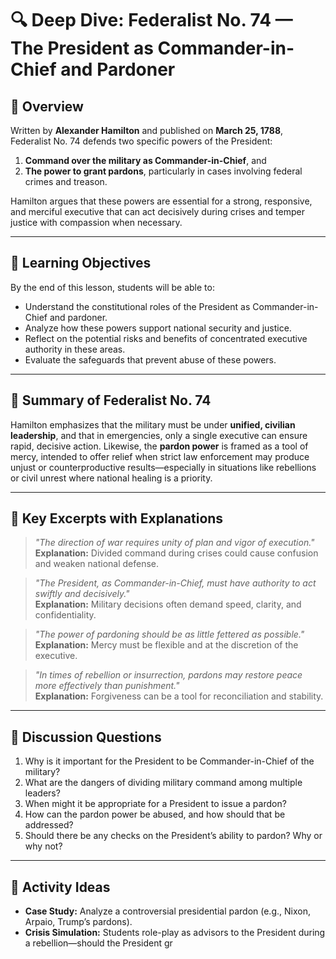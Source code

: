 # 🔍 Deep Dive: Federalist No. 74 — The President as Commander-in-Chief and Pardoner

## 🧭 Overview

Written by **Alexander Hamilton** and published on **March 25, 1788**, Federalist No. 74 defends two specific powers of the President:  
1. **Command over the military as Commander-in-Chief**, and  
2. **The power to grant pardons**, particularly in cases involving federal crimes and treason.

Hamilton argues that these powers are essential for a strong, responsive, and merciful executive that can act decisively during crises and temper justice with compassion when necessary.

---

## 🎯 Learning Objectives

By the end of this lesson, students will be able to:  
- Understand the constitutional roles of the President as Commander-in-Chief and pardoner.  
- Analyze how these powers support national security and justice.  
- Reflect on the potential risks and benefits of concentrated executive authority in these areas.  
- Evaluate the safeguards that prevent abuse of these powers.

---

## 📘 Summary of Federalist No. 74

Hamilton emphasizes that the military must be under **unified, civilian leadership**, and that in emergencies, only a single executive can ensure rapid, decisive action. Likewise, the **pardon power** is framed as a tool of mercy, intended to offer relief when strict law enforcement may produce unjust or counterproductive results—especially in situations like rebellions or civil unrest where national healing is a priority.

---

## 📖 Key Excerpts with Explanations

> *"The direction of war requires unity of plan and vigor of execution."*  
**Explanation:** Divided command during crises could cause confusion and weaken national defense.

> *"The President, as Commander-in-Chief, must have authority to act swiftly and decisively."*  
**Explanation:** Military decisions often demand speed, clarity, and confidentiality.

> *"The power of pardoning should be as little fettered as possible."*  
**Explanation:** Mercy must be flexible and at the discretion of the executive.

> *"In times of rebellion or insurrection, pardons may restore peace more effectively than punishment."*  
**Explanation:** Forgiveness can be a tool for reconciliation and stability.

---

## 💬 Discussion Questions

1. Why is it important for the President to be Commander-in-Chief of the military?  
2. What are the dangers of dividing military command among multiple leaders?  
3. When might it be appropriate for a President to issue a pardon?  
4. How can the pardon power be abused, and how should that be addressed?  
5. Should there be any checks on the President’s ability to pardon? Why or why not?

---

## 🧪 Activity Ideas

- **Case Study:** Analyze a controversial presidential pardon (e.g., Nixon, Arpaio, Trump’s pardons).  
- **Crisis Simulation:** Students role-play as advisors to the President during a rebellion—should the President gr
